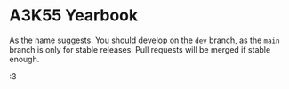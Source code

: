 # A3K55 Yearbook

As the name suggests.
You should develop on the `dev` branch, as the `main` branch is only for stable releases. Pull requests will be merged if stable enough.

:3
